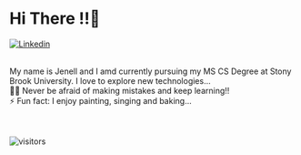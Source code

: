 
# Hi There !!👋


[![Linkedin](https://img.shields.io/badge/linkedin%20-%230077B5.svg?&style=for-the-badge&logo=linkedin&logoColor=white)](https://in.linkedin.com/in/jenell-mathias-028704145/)
   <!--[![Gmail](https://img.shields.io/badge/gmail-D14836?&style=for-the-badge&logo=gmail&logoColor=white)](mailto:mathiasjenell@gmail.com)-->


 <br>
My name is Jenell and I amd currently pursuing my MS CS Degree at Stony Brook University. I love to explore new technologies...<br />
👨‍💻 Never be afraid of making mistakes and keep learning!!<br />
⚡ Fun fact: I enjoy painting, singing and baking...<br />
<br>



<!-- <img src=https://devicons.github.io/devicon/devicon.git/icons/python/python-original-wordmark.svg alt=python width="50" height="50"/><img src=https://devicons.github.io/devicon/devicon.git/icons/javascript/javascript-original.svg alt=javascript width="40" height="40"/><img src=https://devicons.github.io/devicon/devicon.git/icons/java/java-original.svg alt=java width="40" height="40"/>
<img src=https://cdn.iconscout.com/icon/free/png-512/c-programming-569564.png alt=c width="40" height="40"/><img src=https://www.r-project.org/logo/Rlogo.svg alt=r width="40" height="40"/> <img src=https://raw.githubusercontent.com/devicons/devicon/master/icons/mysql/mysql-plain-wordmark.svg alt=mysql width="50" height="50"/> <img src=https://cdn.iconscout.com/icon/free/png-512/mongodb-3-1175138.png alt=mongo width="40" height="40"/><img src=https://devicons.github.io/devicon/devicon.git/icons/html5/html5-original-wordmark.svg alt=html5 width="40" height="40"/><img src=https://devicons.github.io/devicon/devicon.git/icons/css3/css3-original-wordmark.svg alt=css3 width="40" height="40"/>  <img src=https://raw.githubusercontent.com/devicons/devicon/master/icons/bootstrap/bootstrap-plain-wordmark.svg alt=Bootstrap width="40" height="40"/> <img src=https://fiverr-res.cloudinary.com/images/t_main1,q_auto,f_auto,q_auto,f_auto/gigs/99155613/original/79f937c5151530bb1d9daf808b0ffafd633d8eca/create-web-app-using-angular-2-and-express.png alt=mean width="40" height="40"/><img src=  https://cms-assets.tutsplus.com/uploads/users/1251/posts/30092/preview_image/angular-logo.jpg alt=angular width="40" height="40"/><img src=https://devicons.github.io/devicon/devicon.git/icons/nodejs/nodejs-original.svg alt=nodejs width="40" height="40"/> <img src=https://miro.medium.com/max/438/1*0G5zu7CnXdMT9pGbYUTQLQ.png alt=flask width="40" height="40"/><img src=https://raw.githubusercontent.com/devicons/devicon/master/icons/visualstudio/visualstudio-plain.svg alt=vs-code width="40" height="40"/><img src=https://devicons.github.io/devicon/devicon.git/icons/github/github-original.svg alt=github width="40" height="40"/> <img src= https://git-scm.com/images/logos/downloads/Git-Icon-1788C.png alt=git width="40" height="40"/><img src= https://www.docker.com/sites/default/files/d8/2019-07/vertical-logo-monochromatic.png alt=docker width="40" height="40"/>-->

<!-- <div align="center">&nbsp;<img align="center" src="https://github-readme-stats.vercel.app/api?username=jmathiasj&show_icons=true" alt="jmathiasj" /></div> -->
<br>

![visitors](https://badges.pufler.dev/visits/jmathiasj/jmathiasj)
